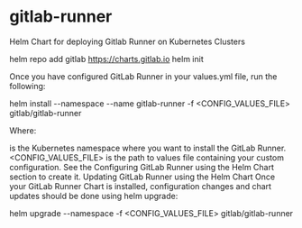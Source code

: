 # gitlab-runner

Helm Chart for deploying Gitlab Runner on Kubernetes Clusters

helm repo add gitlab https://charts.gitlab.io
helm init

Once you have configured GitLab Runner in your values.yml file, run the following:

helm install --namespace <NAMESPACE> --name gitlab-runner -f <CONFIG_VALUES_FILE> gitlab/gitlab-runner

Where:

<NAMESPACE> is the Kubernetes namespace where you want to install the GitLab Runner.
<CONFIG_VALUES_FILE> is the path to values file containing your custom configuration. See the Configuring GitLab Runner using the Helm Chart section to create it.
Updating GitLab Runner using the Helm Chart
Once your GitLab Runner Chart is installed, configuration changes and chart updates should be done using helm upgrade:

helm upgrade --namespace <NAMESPACE> -f <CONFIG_VALUES_FILE> <RELEASE-NAME> gitlab/gitlab-runner

